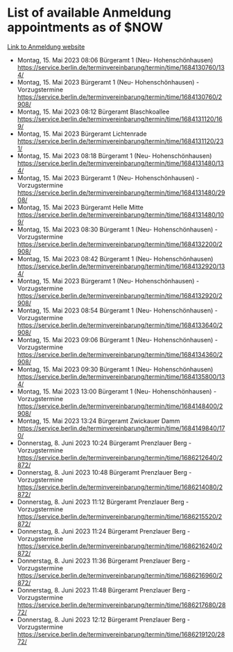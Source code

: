 # List of available Anmeldung appointments as of $NOW
[Link to Anmeldung website](https://service.berlin.de/terminvereinbarung/termin/tag.php?termin=1&anliegen[]=120686&dienstleisterlist=122210,122217,327316,122219,327312,122227,327314,122231,327346,122243,327348,122254,122252,329742,122260,329745,122262,329748,122271,327278,122273,327274,122277,327276,330436,122280,327294,122282,327290,122284,327292,122291,327270,122285,327266,122286,327264,122296,327268,150230,329760,122297,327286,122294,327284,122312,329763,122314,329775,122304,327330,122311,327334,122309,327332,317869,122281,327352,122279,329772,122283,122276,327324,122274,327326,122267,329766,122246,327318,122251,327320,122257,327322,122208,327298,122226,327300&herkunft=http%3A%2F%2Fservice.berlin.de%2Fdienstleistung%2F120686%2F)
- Montag, 15. Mai 2023 08:06 Bürgeramt 1 (Neu- Hohenschönhausen) https://service.berlin.de/terminvereinbarung/termin/time/1684130760/134/
- Montag, 15. Mai 2023  Bürgeramt 1 (Neu- Hohenschönhausen) - Vorzugstermine https://service.berlin.de/terminvereinbarung/termin/time/1684130760/2908/
- Montag, 15. Mai 2023 08:12 Bürgeramt Blaschkoallee https://service.berlin.de/terminvereinbarung/termin/time/1684131120/169/
- Montag, 15. Mai 2023  Bürgeramt Lichtenrade https://service.berlin.de/terminvereinbarung/termin/time/1684131120/231/
- Montag, 15. Mai 2023 08:18 Bürgeramt 1 (Neu- Hohenschönhausen) https://service.berlin.de/terminvereinbarung/termin/time/1684131480/134/
- Montag, 15. Mai 2023  Bürgeramt 1 (Neu- Hohenschönhausen) - Vorzugstermine https://service.berlin.de/terminvereinbarung/termin/time/1684131480/2908/
- Montag, 15. Mai 2023  Bürgeramt Helle Mitte https://service.berlin.de/terminvereinbarung/termin/time/1684131480/109/
- Montag, 15. Mai 2023 08:30 Bürgeramt 1 (Neu- Hohenschönhausen) - Vorzugstermine https://service.berlin.de/terminvereinbarung/termin/time/1684132200/2908/
- Montag, 15. Mai 2023 08:42 Bürgeramt 1 (Neu- Hohenschönhausen) https://service.berlin.de/terminvereinbarung/termin/time/1684132920/134/
- Montag, 15. Mai 2023  Bürgeramt 1 (Neu- Hohenschönhausen) - Vorzugstermine https://service.berlin.de/terminvereinbarung/termin/time/1684132920/2908/
- Montag, 15. Mai 2023 08:54 Bürgeramt 1 (Neu- Hohenschönhausen) - Vorzugstermine https://service.berlin.de/terminvereinbarung/termin/time/1684133640/2908/
- Montag, 15. Mai 2023 09:06 Bürgeramt 1 (Neu- Hohenschönhausen) - Vorzugstermine https://service.berlin.de/terminvereinbarung/termin/time/1684134360/2908/
- Montag, 15. Mai 2023 09:30 Bürgeramt 1 (Neu- Hohenschönhausen) https://service.berlin.de/terminvereinbarung/termin/time/1684135800/134/
- Montag, 15. Mai 2023 13:00 Bürgeramt 1 (Neu- Hohenschönhausen) - Vorzugstermine https://service.berlin.de/terminvereinbarung/termin/time/1684148400/2908/
- Montag, 15. Mai 2023 13:24 Bürgeramt Zwickauer Damm https://service.berlin.de/terminvereinbarung/termin/time/1684149840/170/
- Donnerstag, 8. Juni 2023 10:24 Bürgeramt Prenzlauer Berg - Vorzugstermine https://service.berlin.de/terminvereinbarung/termin/time/1686212640/2872/
- Donnerstag, 8. Juni 2023 10:48 Bürgeramt Prenzlauer Berg - Vorzugstermine https://service.berlin.de/terminvereinbarung/termin/time/1686214080/2872/
- Donnerstag, 8. Juni 2023 11:12 Bürgeramt Prenzlauer Berg - Vorzugstermine https://service.berlin.de/terminvereinbarung/termin/time/1686215520/2872/
- Donnerstag, 8. Juni 2023 11:24 Bürgeramt Prenzlauer Berg - Vorzugstermine https://service.berlin.de/terminvereinbarung/termin/time/1686216240/2872/
- Donnerstag, 8. Juni 2023 11:36 Bürgeramt Prenzlauer Berg - Vorzugstermine https://service.berlin.de/terminvereinbarung/termin/time/1686216960/2872/
- Donnerstag, 8. Juni 2023 11:48 Bürgeramt Prenzlauer Berg - Vorzugstermine https://service.berlin.de/terminvereinbarung/termin/time/1686217680/2872/
- Donnerstag, 8. Juni 2023 12:12 Bürgeramt Prenzlauer Berg - Vorzugstermine https://service.berlin.de/terminvereinbarung/termin/time/1686219120/2872/
